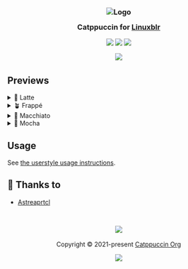 <h3 align="center">
	<img src="https://raw.githubusercontent.com/catppuccin/catppuccin/main/assets/logos/exports/1544x1544_circle.png" width="100" alt="Logo"/><br/>
	<img src="https://raw.githubusercontent.com/catppuccin/catppuccin/main/assets/misc/transparent.png" height="30" width="0px"/>
	Catppuccin for <a href="https://linuxblr.github.io">Linuxblr</a>
	<img src="https://raw.githubusercontent.com/catppuccin/catppuccin/main/assets/misc/transparent.png" height="30" width="0px"/>
</h3>

<p align="center">
	<a href="https://github.com/astreaprtcl/catppuccin-linuxblr/stargazers"><img src="https://img.shields.io/github/stars/astreaprtcl/catppuccin-linuxblr?colorA=363a4f&colorB=b7bdf8&style=for-the-badge"></a>
	<a href="https://github.com/astreaprtcl/catppuccin-linuxblr/issues"><img src="https://img.shields.io/github/issues/astreaprtcl/catppuccin-linuxblr?colorA=363a4f&colorB=f5a97f&style=for-the-badge"></a>
	<a href="https://github.com/astreaprtcl/catppuccin-linuxblr/contributors"><img src="https://img.shields.io/github/contributors/astreaprtcl/catppuccin-linuxblr?colorA=363a4f&colorB=a6da95&style=for-the-badge"></a>
</p>

<p align="center">
	<img src="https://raw.githubusercontent.com/catppuccin/catppuccin/main/assets/previews/preview.webp"/>
</p>

## Previews

<details>
<summary>🌻 Latte</summary>
<img src="./assets/latte.png"/>
</details>
<details>
<summary>🪴 Frappé</summary>
<img src="./assets/frappe.png"/>
</details>
<details>
<summary>🌺 Macchiato</summary>
<img src="./assets/macchiato.png"/>
</details>
<details>
<summary>🌿 Mocha</summary>
<img src="./assets/mocha.png"/>
</details>

## Usage

See [the userstyle usage instructions](https://github.com/catppuccin/userstyles/blob/main/docs/USAGE.md).

## 💝 Thanks to

- [Astreaprtcl](https://github.com/astreaprtcl)

&nbsp;

<p align="center">
	<img src="https://raw.githubusercontent.com/catppuccin/catppuccin/main/assets/footers/gray0_ctp_on_line.svg?sanitize=true" />
</p>

<p align="center">
	Copyright &copy; 2021-present <a href="https://github.com/catppuccin" target="_blank">Catppuccin Org</a>
</p>

<p align="center">
	<a href="https://github.com/catppuccin/catppuccin/blob/main/LICENSE"><img src="https://img.shields.io/static/v1.svg?style=for-the-badge&label=License&message=MIT&logoColor=d9e0ee&colorA=363a4f&colorB=b7bdf8"/></a>
</p>
